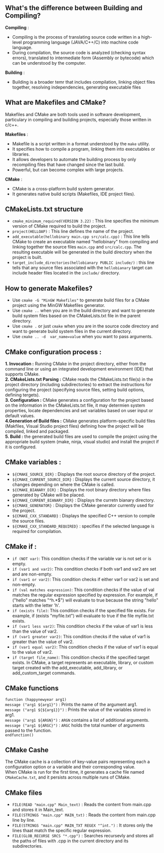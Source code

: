 ## What's the difference between Building and Compiling?
**Compiling** : 
* Compiling is the process of translating source code written in a high-level programming language (JAVA/C++/C) into machine code language.
* During compilation, the source code is analyzed (checking syntax errors), translated to intermediate form (Assembly or bytecode) which can be understood by the computer. 

**Building** : 
* Building is a broader temr  that includes compilation, linking object files together, resolving independencies, generating executable files
## What are Makefiles and CMake?
Makefiles and CMake are both tools used in software development, particulary in compiling and building projects, especially those written in c/c++. 

**Makefiles** :
* Makefile is a script written in a format understood by the `make` utility.
* It specifies how to compile a program, linking them into executables or libraries.
* It allows developers to automate the building process by only recompiling files that have changed since the last build. 
* Powerful, but can become complex with large projects.

**CMake** : 
* CMake is a cross-platform build system generator. 
* It generates native build scripts (Makefiles, IDE project files).

## CMakeLists.txt structure
* `cmake_minimum_required(VERSION 3.22)` : This line specifies the minimum version of CMake required to build the project.   
* `project(HELLOAP)` : This line defines the name of the project.    
* `add_executable(hellobinary main.cpp src/calc.cpp)` : This line tells CMake to create an executable named "hellobinary" from compiling and linking together the source files `main.cpp` and `src/calc.cpp`. The resulting executable will be generated in the build directory when the project is built.    
* `target_include_directories(hellobianary PUBLIC include/)` : this line tells that any source files associated with the `hellobianary` target can include header files located in the `include/` directory.     
## How to generate Makefiles?
* Use `cmake -G "MinGW Makefiles"` to generate build files for a CMake project using the MinGW Makefiles generator.  
* Use `cmake ..` when you are in the build directory and want to generate build system files based on the CMakeLists.txt file in the parent directory.  
* Use `cmake .` or just `cmake` when you are in the source code directory and want to generate build system files in the current directory.  
* Use `cmake .. -d  var_name=value` when you want to pass arguments.  
## CMake configuration process : 
**1. Invocation :** Running CMake in the project directory, either from the command line or using an integrated development environment (IDE) that supports CMake.   
**2. CMakeLists.txt Parsing :** CMake reads the CMakeLists.txt file(s) in the project directory (including subdirectories) to extract the instructions for configuring the project (specifying source files, setting build options, defining tergets).     
**3. Configuration :** CMake generates a configuration for the project based on the information in the CMakeLists.txt file, it may determien system properties, locate dependencies and set variables based on user input or default values.  
**4.Generation of Build files :** CMake generates platform-specific build files (Makfiles, Visual Studio project files) defining how the project will be compiled, linked and packaged.   
**5. Build :** the generated build files are used to compile the project using the appropriate build system (make, ninja, visual studio) and install the project if it is configured.   
## CMake variables : 
* `${CMAKE_SOURCE_DIR}` : Displays the root source directory of the project.     
* `${CMAKE_CURRENT_SOURCE_DIR}`  : Displays the current source directory, it changes depending on where the CMake is called.  
* `${CMAKE_BIANARY_DIR}`  : Displays the root binary directory where files generated by CMake will be placed.  
* `${CMAKE_CURRENT_BIANARY_DIR}`  : Displays the curretn bianary directory.     
* `${CMAKE_GENERATOR}` : Displays the CMake generator currently used for the project.  
* `${CMAKE_CXX_STANDARD}` : Displays the specified C++ version to compile the source files.   
* `${CMAKE_CXX_STANDARD_REQUIRED}` : specifies if the selected language is required for compilation.

## CMake if : 
* `if (NOT var)`: This condition checks if the variable var is not set or is empty.  
* `if (var1 and var2)`: This condition checks if both var1 and var2 are set and are non-empty.  
* `if (var1 or var2)`: This condition checks if either var1 or var2 is set and non-empty.  
* `if (val matches expression)`: This condition checks if the value of val matches the regular expression specified by expression. For example, if ("hello" matches "^h.*$") will evaluate to true because the string "hello" starts with the letter 'h'.  
* `if (exists file)`: This condition checks if the specified file exists. For example, if (exists "myfile.txt") will evaluate to true if the file myfile.txt exists.  
* `if (var1 less var2)`: This condition checks if the value of var1 is less than the value of var2.  
* `if (var1 greater var2)`: This condition checks if the value of var1 is greater than the value of var2.  
* `if (var1 equal var2)`: This condition checks if the value of var1 is equal to the value of var2.  
* `if (target file_name)`: This condition checks if the specified target exists. In CMake, a target represents an executable, library, or custom target created with the add_executable, add_library, or add_custom_target commands.

## CMake functions 
`function (happynewyear arg1)`  
      `message ("arg1 ${arg1}")` : Prints the name of the argument arg1.  
      `message ("arg1 ${${arg1}}")` : Prints the value of the variables stored in arg1.  
      `message ("arg1 ${ARGN}")` : `ARGN`  contains a list of additional arguments.  
      `message ("arg1 ${ARGC}")` : `ARGC` holds the total number of arguments passed to the function.    
`endfunction()`

## CMake Cashe 
The CMake cache is a collection of key-value pairs representing each a configuration option or a variable and their corresponding value.  
When CMake is run for the first time, it generates a cache file named `CMakeCache.txt`, and it persists across multiple runs of CMake.

## CMake files 
* `FILE(READ "main.cpp" Main_text)` : Reads the content from main.cpp and stores it in Main_text.  
* `FILE(STRINGS "main.cpp" MAIN_txt)` : Reads the content from main.cpp line by line.  
* `FILE(STRINGS "main.cpp" MAIN_TXT REGEX "^int.")` : It stores only the lines thaat match the specific regular expression. 
* `FILE(GLOB_RECURSE SRCS "*.cpp")` : Searches recursevly and stores all the paths of files with .cpp in the current directory and its subdirectories.  
